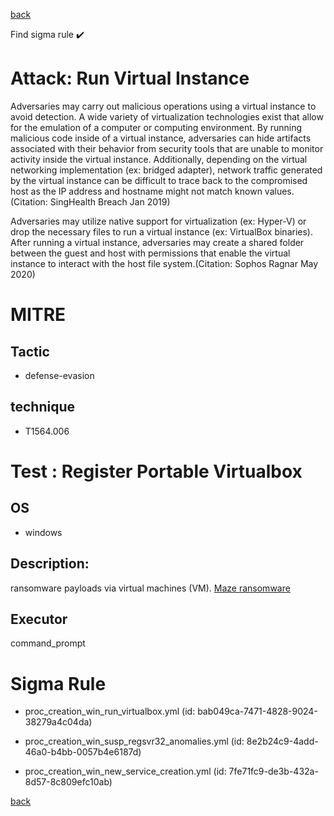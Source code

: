 
[back](../index.md)

Find sigma rule :heavy_check_mark: 

# Attack: Run Virtual Instance 

Adversaries may carry out malicious operations using a virtual instance to avoid detection. A wide variety of virtualization technologies exist that allow for the emulation of a computer or computing environment. By running malicious code inside of a virtual instance, adversaries can hide artifacts associated with their behavior from security tools that are unable to monitor activity inside the virtual instance. Additionally, depending on the virtual networking implementation (ex: bridged adapter), network traffic generated by the virtual instance can be difficult to trace back to the compromised host as the IP address and hostname might not match known values.(Citation: SingHealth Breach Jan 2019)

Adversaries may utilize native support for virtualization (ex: Hyper-V) or drop the necessary files to run a virtual instance (ex: VirtualBox binaries). After running a virtual instance, adversaries may create a shared folder between the guest and host with permissions that enable the virtual instance to interact with the host file system.(Citation: Sophos Ragnar May 2020)

# MITRE
## Tactic
  - defense-evasion


## technique
  - T1564.006


# Test : Register Portable Virtualbox
## OS
  - windows


## Description:
ransomware payloads via virtual machines (VM). 
[Maze ransomware](https://threatpost.com/maze-ransomware-ragnar-locker-virtual-machine/159350/)


## Executor
command_prompt

# Sigma Rule
 - proc_creation_win_run_virtualbox.yml (id: bab049ca-7471-4828-9024-38279a4c04da)

 - proc_creation_win_susp_regsvr32_anomalies.yml (id: 8e2b24c9-4add-46a0-b4bb-0057b4e6187d)

 - proc_creation_win_new_service_creation.yml (id: 7fe71fc9-de3b-432a-8d57-8c809efc10ab)



[back](../index.md)
